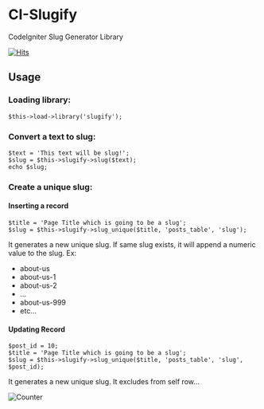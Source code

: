 # CI-Slugify

CodeIgniter Slug Generator Library

[![Hits](https://hits.seeyoufarm.com/api/count/incr/badge.svg?url=https%3A%2F%2Fgithub.com%2FWebFikirleri%2FCI-Slugify&count_bg=%233D8FC8&title_bg=%23555555&icon=microsoftacademic.svg&icon_color=%23E7E7E7&title=VISITS&edge_flat=true)](https://hits.seeyoufarm.com)

## Usage

### Loading library:

    $this->load->library('slugify');

### Convert a text to slug:
    
    $text = 'This text will be slug!';
    $slug = $this->slugify->slug($text);
    echo $slug;
    
### Create a unique slug:

#### Inserting a record

    $title = 'Page Title which is going to be a slug';
    $slug = $this->slugify->slug_unique($title, 'posts_table', 'slug');
    
It generates a new unique slug. If same slug exists, it will append a numeric value to the slug. Ex:

* about-us
* about-us-1
* about-us-2
* ...
* about-us-999
* etc...

#### Updating Record

    $post_id = 10;
    $title = 'Page Title which is going to be a slug';
    $slug = $this->slugify->slug_unique($title, 'posts_table', 'slug', $post_id);
    
It generates a new unique slug. It excludes from self row...

![Counter](https://webfikirleri.com/counter?url=https://github.com/WebFikirleri/CI-Slugify)
